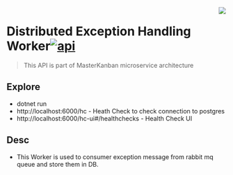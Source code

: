 <img src="https://www.hanselman.com/blog/content/binary/Windows-Live-Writer/d02a115b3277_121FF/dotnetbot_2.png" align="right" />

# Distributed Exception Handling Worker[![api](https://cdn.rawgit.com/sindresorhus/awesome/d7305f38d29fed78fa85652e3a63e154dd8e8829/media/badge.svg)](https://github.com/CoviloMilos/CodeChallenge)
> This API is part of MasterKanban microservice architecture


## Explore
- dotnet run
- http://localhost:6000/hc - Heath Check to check connection to postgres
- http://localhost:6000/hc-ui#/healthchecks - Health Check UI

## Desc

- This Worker is used to consumer exception message from rabbit mq queue and store them in DB.
